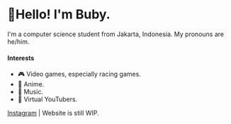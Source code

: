 # 👋Hello! I'm Buby.
I'm a computer science student from Jakarta, Indonesia.
My pronouns are he/him.

#### Interests
- 🎮 Video games, especially racing games.
- 🍡 Anime.
- 🎵 Music.
- 🔮 Virtual YouTubers.

[Instagram](https://instagram.com/almahbuby11) | Website is still WIP.

